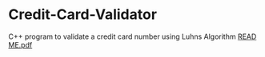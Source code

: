 # Credit-Card-Validator
C++ program to validate a credit card number using Luhns Algorithm
[READ ME.pdf](https://github.com/nicktmv/Credit-Card-Validator/files/9333823/READ.ME.pdf)
